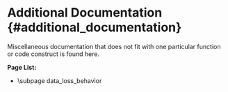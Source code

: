# Additional Documentation                                              {#additional_documentation}

Miscellaneous documentation that does not fit with one particular function or code construct is
found here.

**Page List:**
* \subpage data_loss_behavior
